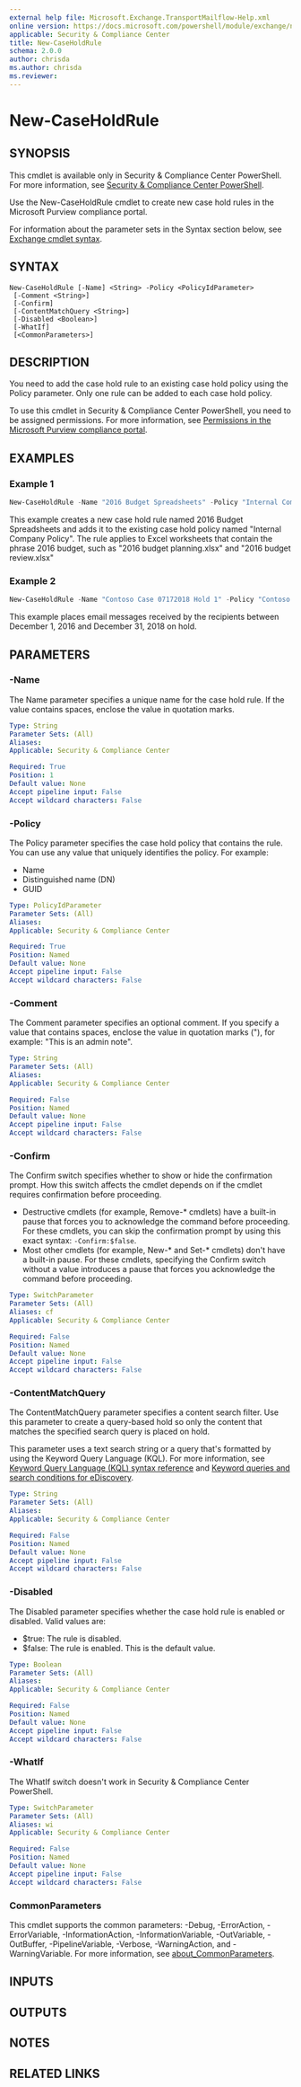 ```yaml
---
external help file: Microsoft.Exchange.TransportMailflow-Help.xml
online version: https://docs.microsoft.com/powershell/module/exchange/new-caseholdrule
applicable: Security & Compliance Center
title: New-CaseHoldRule
schema: 2.0.0
author: chrisda
ms.author: chrisda
ms.reviewer:
---
```


# New-CaseHoldRule

## SYNOPSIS
This cmdlet is available only in Security & Compliance Center PowerShell. For more information, see [Security & Compliance Center PowerShell](https://docs.microsoft.com/powershell/exchange/scc-powershell).

Use the New-CaseHoldRule cmdlet to create new case hold rules in the Microsoft Purview compliance portal.

For information about the parameter sets in the Syntax section below, see [Exchange cmdlet syntax](https://docs.microsoft.com/powershell/exchange/exchange-cmdlet-syntax).

## SYNTAX

```
New-CaseHoldRule [-Name] <String> -Policy <PolicyIdParameter>
 [-Comment <String>]
 [-Confirm]
 [-ContentMatchQuery <String>]
 [-Disabled <Boolean>]
 [-WhatIf]
 [<CommonParameters>]
```

## DESCRIPTION
You need to add the case hold rule to an existing case hold policy using the Policy parameter. Only one rule can be added to each case hold policy.

To use this cmdlet in Security & Compliance Center PowerShell, you need to be assigned permissions. For more information, see [Permissions in the Microsoft Purview compliance portal](https://docs.microsoft.com/microsoft-365/compliance/microsoft-365-compliance-center-permissions).

## EXAMPLES

### Example 1
```powershell
New-CaseHoldRule -Name "2016 Budget Spreadsheets" -Policy "Internal Company Policy" -ContentMatchQuery "filename:2016 budget filetype:xlsx"
```

This example creates a new case hold rule named 2016 Budget Spreadsheets and adds it to the existing case hold policy named "Internal Company Policy". The rule applies to Excel worksheets that contain the phrase 2016 budget, such as "2016 budget planning.xlsx" and "2016 budget review.xlsx"

### Example 2
```powershell
New-CaseHoldRule -Name "Contoso Case 07172018 Hold 1" -Policy "Contoso Case 07172018" -ContentMatchQuery "received:12/01/2016..12/31/2018"
```

This example places email messages received by the recipients between December 1, 2016 and December 31, 2018 on hold.

## PARAMETERS

### -Name
The Name parameter specifies a unique name for the case hold rule. If the value contains spaces, enclose the value in quotation marks.

```yaml
Type: String
Parameter Sets: (All)
Aliases:
Applicable: Security & Compliance Center

Required: True
Position: 1
Default value: None
Accept pipeline input: False
Accept wildcard characters: False
```

### -Policy
The Policy parameter specifies the case hold policy that contains the rule. You can use any value that uniquely identifies the policy. For example:

- Name
- Distinguished name (DN)
- GUID

```yaml
Type: PolicyIdParameter
Parameter Sets: (All)
Aliases:
Applicable: Security & Compliance Center

Required: True
Position: Named
Default value: None
Accept pipeline input: False
Accept wildcard characters: False
```

### -Comment
The Comment parameter specifies an optional comment. If you specify a value that contains spaces, enclose the value in quotation marks ("), for example: "This is an admin note".

```yaml
Type: String
Parameter Sets: (All)
Aliases:
Applicable: Security & Compliance Center

Required: False
Position: Named
Default value: None
Accept pipeline input: False
Accept wildcard characters: False
```

### -Confirm
The Confirm switch specifies whether to show or hide the confirmation prompt. How this switch affects the cmdlet depends on if the cmdlet requires confirmation before proceeding.

- Destructive cmdlets (for example, Remove-\* cmdlets) have a built-in pause that forces you to acknowledge the command before proceeding. For these cmdlets, you can skip the confirmation prompt by using this exact syntax: `-Confirm:$false`.
- Most other cmdlets (for example, New-\* and Set-\* cmdlets) don't have a built-in pause. For these cmdlets, specifying the Confirm switch without a value introduces a pause that forces you acknowledge the command before proceeding.

```yaml
Type: SwitchParameter
Parameter Sets: (All)
Aliases: cf
Applicable: Security & Compliance Center

Required: False
Position: Named
Default value: None
Accept pipeline input: False
Accept wildcard characters: False
```

### -ContentMatchQuery
The ContentMatchQuery parameter specifies a content search filter. Use this parameter to create a query-based hold so only the content that matches the specified search query is placed on hold.

This parameter uses a text search string or a query that's formatted by using the Keyword Query Language (KQL). For more information, see [Keyword Query Language (KQL) syntax reference](https://docs.microsoft.com/sharepoint/dev/general-development/keyword-query-language-kql-syntax-reference) and [Keyword queries and search conditions for eDiscovery](https://docs.microsoft.com/microsoft-365/compliance/keyword-queries-and-search-conditions).

```yaml
Type: String
Parameter Sets: (All)
Aliases:
Applicable: Security & Compliance Center

Required: False
Position: Named
Default value: None
Accept pipeline input: False
Accept wildcard characters: False
```

### -Disabled
The Disabled parameter specifies whether the case hold rule is enabled or disabled. Valid values are:

- $true: The rule is disabled.
- $false: The rule is enabled. This is the default value.

```yaml
Type: Boolean
Parameter Sets: (All)
Aliases:
Applicable: Security & Compliance Center

Required: False
Position: Named
Default value: None
Accept pipeline input: False
Accept wildcard characters: False
```

### -WhatIf
The WhatIf switch doesn't work in Security & Compliance Center PowerShell.

```yaml
Type: SwitchParameter
Parameter Sets: (All)
Aliases: wi
Applicable: Security & Compliance Center

Required: False
Position: Named
Default value: None
Accept pipeline input: False
Accept wildcard characters: False
```

### CommonParameters
This cmdlet supports the common parameters: -Debug, -ErrorAction, -ErrorVariable, -InformationAction, -InformationVariable, -OutVariable, -OutBuffer, -PipelineVariable, -Verbose, -WarningAction, and -WarningVariable. For more information, see [about_CommonParameters](https://go.microsoft.com/fwlink/p/?LinkID=113216).

## INPUTS

## OUTPUTS

## NOTES

## RELATED LINKS
